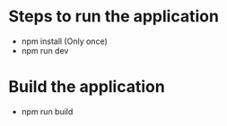 # Steps to run the application 

- npm install (Only once)
- npm run dev

# Build the application

- npm run build

